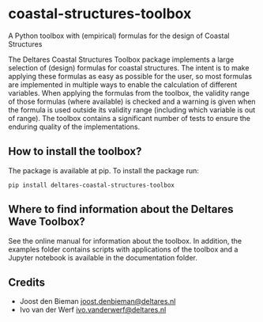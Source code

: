 # coastal-structures-toolbox

A Python toolbox with (empirical) formulas for the design of Coastal Structures

The Deltares Coastal Structures Toolbox package implements a large selection of (design) formulas for coastal structures. The intent is to make applying these formulas as easy as possible for the user, so most formulas are implemented in multiple ways to enable the calculation of different variables. When applying the formulas from the toolbox, the validity range of those formulas (where available) is checked and a warning is given when the formula is used outside its validity range (including which variable is out of range). The toolbox contains a significant number of tests to ensure the enduring quality of the implementations.

## How to install the toolbox?

The package is available at pip. To install the package run:

`pip install deltares-coastal-structures-toolbox`

## Where to find information about the Deltares Wave Toolbox?

See the online manual for information about the toolbox. In addition, the examples folder contains scripts with applications of the toolbox and a Jupyter notebook is available in the documentation folder.

## Credits

* Joost den Bieman <joost.denbieman@deltares.nl>
* Ivo van der Werf <ivo.vanderwerf@deltares.nl>
